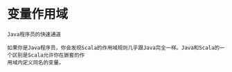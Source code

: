 变量作用域
================================================================================
```
Java程序员的快速通道

如果你是Java程序员，你会发现Scala的作用域规则几乎跟Java完全一样。Java和Scala的一个区别是Scala允许你在嵌套的作
用域内定义同名的变量。
```